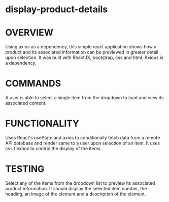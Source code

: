 # display-product-details
# OVERVIEW
Using axios as a dependency, this simple react application shows how a product and its associated information can be previewed in greater detail upon selection.
It was built with ReactJX, bootstrap, css and html. 
Axious is a dependency.

# COMMANDS
A user is able to select a single item from the dropdown to load and view its associated content.

# FUNCTIONALITY
Uses React's useState and axios to conditionally fetch data from a remote API database and render same to a user upon selection of an item.
It uses css flexbox to control the display of the items.

# TESTING
Select any of the items from the dropdown list to preview its associated product information.
It should display the selected item number, the heading, an image of the element and a description of the element.
